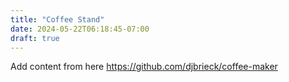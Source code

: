 ```yaml
---
title: "Coffee Stand"
date: 2024-05-22T06:18:45-07:00
draft: true
---
```


Add content from here https://github.com/djbrieck/coffee-maker

